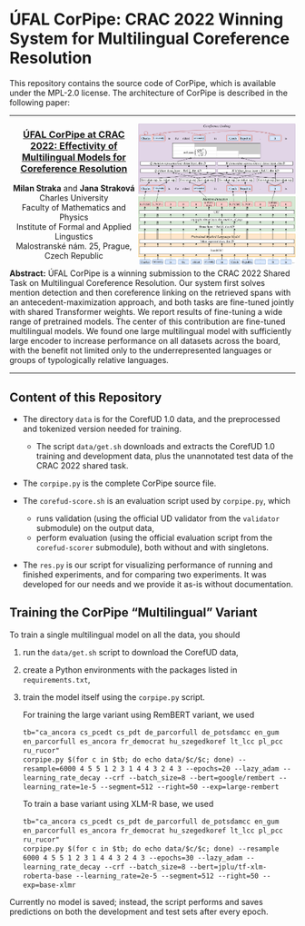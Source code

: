 # ÚFAL CorPipe: CRAC 2022 Winning System for Multilingual Coreference Resolution

This repository contains the source code of CorPipe, which is available under
the MPL-2.0 license. The architecture of CorPipe is described in the following
paper:

---

<img src="figures/corpipe_architecture.svg" alt="CorPipe Architecture" align="right" style="width: 55%">

<h3 align="center"><a href="https://arxiv.org/abs/2209.07278">ÚFAL CorPipe at CRAC 2022: Effectivity of Multilingual Models for Coreference Resolution</a></h3>

<p align="center">
  <b>Milan Straka</b> and <b>Jana Straková</b><br>
  Charles University<br>
  Faculty of Mathematics and Physics<br>
  Institute of Formal and Applied Lingustics<br>
  Malostranské nám. 25, Prague, Czech Republic
</p>

**Abstract:** ÚFAL CorPipe is a winning submission to the CRAC 2022 Shared Task
on Multilingual Coreference Resolution. Our system first solves mention
detection and then coreference linking on the retrieved spans with an
antecedent-maximization approach, and both tasks are fine-tuned jointly with
shared Transformer weights. We report results of fine-tuning a wide range of
pretrained models. The center of this contribution are fine-tuned multilingual
models. We found one large multilingual model with sufficiently large encoder to
increase performance on all datasets across the board, with the benefit not
limited only to the underrepresented languages or groups of typologically
relative languages.<br clear="both">

---

## Content of this Repository

- The directory `data` is for the CorefUD 1.0 data, and the preprocessed
  and tokenized version needed for training.
  - The script `data/get.sh` downloads and extracts the CorefUD 1.0 training and
    development data, plus the unannotated test data of the CRAC 2022 shared
    task.

- The `corpipe.py` is the complete CorPipe source file.

- The `corefud-score.sh` is an evaluation script used by `corpipe.py`, which
  - runs validation (using the official UD validator from the `validator` submodule) on the output data,
  - perform evaluation (using the official evaluation script from the `corefud-scorer` submodule), both
    without and with singletons.

- The `res.py` is our script for visualizing performance of running and finished
  experiments, and for comparing two experiments. It was developed for our needs
  and we provide it as-is without documentation.

## Training the CorPipe “Multilingual” Variant

To train a single multilingual model on all the data, you should
1. run the `data/get.sh` script to download the CorefUD data,
2. create a Python environments with the packages listed in `requirements.txt`,
3. train the model itself using the `corpipe.py` script.

   For training the large variant using RemBERT variant, we used
   ```
   tb="ca_ancora cs_pcedt cs_pdt de_parcorfull de_potsdamcc en_gum en_parcorfull es_ancora fr_democrat hu_szegedkoref lt_lcc pl_pcc ru_rucor"
   corpipe.py $(for c in $tb; do echo data/$c/$c; done) --resample=6000 4 5 5 1 2 3 1 4 4 3 2 4 3 --epochs=20 --lazy_adam --learning_rate_decay --crf --batch_size=8 --bert=google/rembert --learning_rate=1e-5 --segment=512 --right=50 --exp=large-rembert
   ```

   To train a base variant using XLM-R base, we used
   ```
   tb="ca_ancora cs_pcedt cs_pdt de_parcorfull de_potsdamcc en_gum en_parcorfull es_ancora fr_democrat hu_szegedkoref lt_lcc pl_pcc ru_rucor"
   corpipe.py $(for c in $tb; do echo data/$c/$c; done) --resample 6000 4 5 5 1 2 3 1 4 4 3 2 4 3 --epochs=30 --lazy_adam --learning_rate_decay --crf --batch_size=8 --bert=jplu/tf-xlm-roberta-base --learning_rate=2e-5 --segment=512 --right=50 --exp=base-xlmr
   ```

Currently no model is saved; instead, the script performs and saves predictions
on both the development and test sets after every epoch.
